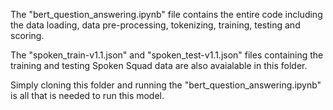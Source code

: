The "bert_question_answering.ipynb" file contains the entire code including the data loading, data pre-processing, tokenizing, training, testing and scoring.

The "spoken_train-v1.1.json" and "spoken_test-v1.1.json" files containing the training and testing Spoken Squad data are also avaialable in this folder.

Simply cloning this folder and running the "bert_question_answering.ipynb" is all that is needed to run this model.
